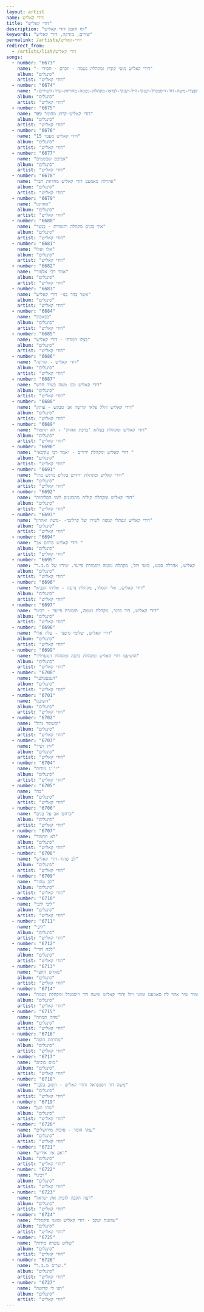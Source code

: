 ```yaml
---
layout: artist
name: דודי קאליש
title: "דודי קאליש"
description: "דף האמן דודי קאליש"
keywords: "שירים, מוזיקה, דודי קאליש"
permalink: /artists/דודי-קאליש
redirect_from:
  - /artists/list/דודי קאליש
songs:
  - number: "6673"
    name: "- דודי קאליש מוטי קוביץ ומקהלת נשמה - יזכרם - חסידי"
    album: "סינגלים"
    artist: "דודי קאליש"
  - number: "6674"
    name: "-פרידמן-דודי-קאליש-משה-דואק-דוד-חפצדי-משה-דוד-וייסמנדל-יענקי-היל-יענקי-לנדאו-מקהלת-נשמה-מחרוזת-שיר-השירים"
    album: "סינגלים"
    artist: "דודי קאליש"
  - number: "6675"
    name: "09 דודי קאליש-קרוץ מחומר"
    album: "סינגלים"
    artist: "דודי קאליש"
  - number: "6676"
    name: "15 דודי קאליש מעבד"
    album: "סינגלים"
    artist: "דודי קאליש"
  - number: "6677"
    name: "אביכם שבשמים"
    album: "סינגלים"
    artist: "דודי קאליש"
  - number: "6678"
    name: "אהרלה סאמעט דודי קאליש מחרוזת חבד"
    album: "סינגלים"
    artist: "דודי קאליש"
  - number: "6679"
    name: "אחותנו"
    album: "סינגלים"
    artist: "דודי קאליש"
  - number: "6680"
    name: "איך בונים מקהלה ותזמורת - כנשר"
    album: "סינגלים"
    artist: "דודי קאליש"
  - number: "6681"
    name: "אלו ואלו"
    album: "סינגלים"
    artist: "דודי קאליש"
  - number: "6682"
    name: "אמר רבי אלעזר"
    album: "סינגלים"
    artist: "דודי קאליש"
  - number: "6683"
    name: "אשר בחר בנו- דודי קאליש"
    album: "סינגלים"
    artist: "דודי קאליש"
  - number: "6684"
    name: "בבאבוב"
    album: "סינגלים"
    artist: "דודי קאליש"
  - number: "6685"
    name: "בצלו חמדתי - דודי קאליש"
    album: "סינגלים"
    artist: "דודי קאליש"
  - number: "6686"
    name: "דודי קאליש - קורונה"
    album: "סינגלים"
    artist: "דודי קאליש"
  - number: "6687"
    name: "דודי קאליש ובנו משה בשיר חדש"
    album: "סינגלים"
    artist: "דודי קאליש"
  - number: "6688"
    name: "דודי קאליש והלל פלאי קדושה אני מבקש - עותק"
    album: "סינגלים"
    artist: "דודי קאליש"
  - number: "6689"
    name: "דודי קאליש ומקהלת בעלזא 'ברכת אהרון' - לא תחמוד"
    album: "סינגלים"
    artist: "דודי קאליש"
  - number: "6690"
    name: "דודי קאליש ומקהלת ידידים - ״אמר רבי עקיבא״ "
    album: "סינגלים"
    artist: "דודי קאליש"
  - number: "6691"
    name: "דודי קאליש ומקהלת ידידים בקליפ מרגש מתי"
    album: "סינגלים"
    artist: "דודי קאליש"
  - number: "6692"
    name: "דודי קאליש ומקהלת קולות מתכוננים לימי הסליחות"
    album: "סינגלים"
    artist: "דודי קאליש"
  - number: "6693"
    name: "דודי קאליש ונפתלי קמפה לשירו של קרליבך- -משה ואהרון"
    album: "סינגלים"
    artist: "דודי קאליש"
  - number: "6694"
    name: "דודי קאליש כרחם אב "
    album: "סינגלים"
    artist: "דודי קאליש"
  - number: "6695"
    name: "דודי קאליש, אהרלה סמט, מוטי ויזל, מקהלת נשמה ותזמורת פייער. שיריו של מ.ב.ד."
    album: "סינגלים"
    artist: "דודי קאליש"
  - number: "6696"
    name: "דודי קאליש, אלי וקסלר, מקהלת נרננה - אליהו הנביא"
    album: "סינגלים"
    artist: "דודי קאליש"
  - number: "6697"
    name: "דודי קאליש, דוד ברגר, מקהלת נשמה, תזמורת פייער - רבינו"
    album: "סינגלים"
    artist: "דודי קאליש"
  - number: "6698"
    name: "דודי קאליש, שלומי גרטנר - עלה אלי"
    album: "סינגלים"
    artist: "דודי קאליש"
  - number: "6699"
    name: "הושיענו דודי קאליש ומקהלת נרננה ומקהלת זינגערליך"
    album: "סינגלים"
    artist: "דודי קאליש"
  - number: "6700"
    name: "הענעטלעך"
    album: "סינגלים"
    artist: "דודי קאליש"
  - number: "6701"
    name: "השיבנו"
    album: "סינגלים"
    artist: "דודי קאליש"
  - number: "6702"
    name: "ובשופר גדול"
    album: "סינגלים"
    artist: "דודי קאליש"
  - number: "6703"
    name: "זיץ ושיר"
    album: "סינגלים"
    artist: "דודי קאליש"
  - number: "6704"
    name: "י''ג מידות"
    album: "סינגלים"
    artist: "דודי קאליש"
  - number: "6705"
    name: "כח"
    album: "סינגלים"
    artist: "דודי קאליש"
  - number: "6706"
    name: "כרחם אב על בנים"
    album: "סינגלים"
    artist: "דודי קאליש"
  - number: "6707"
    name: "לא תחמוד"
    album: "סינגלים"
    artist: "דודי קאליש"
  - number: "6708"
    name: "לב טהור-דודי קאליש"
    album: "סינגלים"
    artist: "דודי קאליש"
  - number: "6709"
    name: "לב טהור"
    album: "סינגלים"
    artist: "דודי קאליש"
  - number: "6710"
    name: "ליבי ליבי"
    album: "סינגלים"
    artist: "דודי קאליש"
  - number: "6711"
    name: "ליבי"
    album: "סינגלים"
    artist: "דודי קאליש"
  - number: "6712"
    name: "לכה דודי"
    album: "סינגלים"
    artist: "דודי קאליש"
  - number: "6713"
    name: "מארש החצר"
    album: "סינגלים"
    artist: "דודי קאליש"
  - number: "6714"
    name: "מזמור שיר אהר לה סאמעט ומוטי ויזל ודודי קאליש ומשה דוד וייסמנדל ומקהלת נשמה"
    album: "סינגלים"
    artist: "דודי קאליש"
  - number: "6715"
    name: "מחה תמחה"
    album: "סינגלים"
    artist: "דודי קאליש"
  - number: "6716"
    name: "מחרוזת חופה"
    album: "סינגלים"
    artist: "דודי קאליש"
  - number: "6717"
    name: "מים בוכים"
    album: "סינגלים"
    artist: "דודי קאליש"
  - number: "6718"
    name: "משה דוד ויסמנדאל ודודי קאליש - חשוב בלבך"
    album: "סינגלים"
    artist: "דודי קאליש"
  - number: "6719"
    name: "מתי ווען"
    album: "סינגלים"
    artist: "דודי קאליש"
  - number: "6720"
    name: "ענקי הזמר - סוכות מירושלים"
    album: "סינגלים"
    artist: "דודי קאליש"
  - number: "6721"
    name: "ראפ אין אידיש"
    album: "סינגלים"
    artist: "דודי קאליש"
  - number: "6722"
    name: "רבינו"
    album: "סינגלים"
    artist: "דודי קאליש"
  - number: "6723"
    name: "רצה הקבה לזכות את ישראל"
    album: "סינגלים"
    artist: "דודי קאליש"
  - number: "6724"
    name: "שושנת יעקב - דודי קאליש ומוטי פיקסלר"
    album: "סינגלים"
    artist: "דודי קאליש"
  - number: "6725"
    name: "שלוש עשרה מידות"
    album: "סינגלים"
    artist: "דודי קאליש"
  - number: "6726"
    name: "שרים מ.ב.ד."
    album: "סינגלים"
    artist: "דודי קאליש"
  - number: "6727"
    name: "תנו לי קדושה"
    album: "סינגלים"
    artist: "דודי קאליש"
---
```

